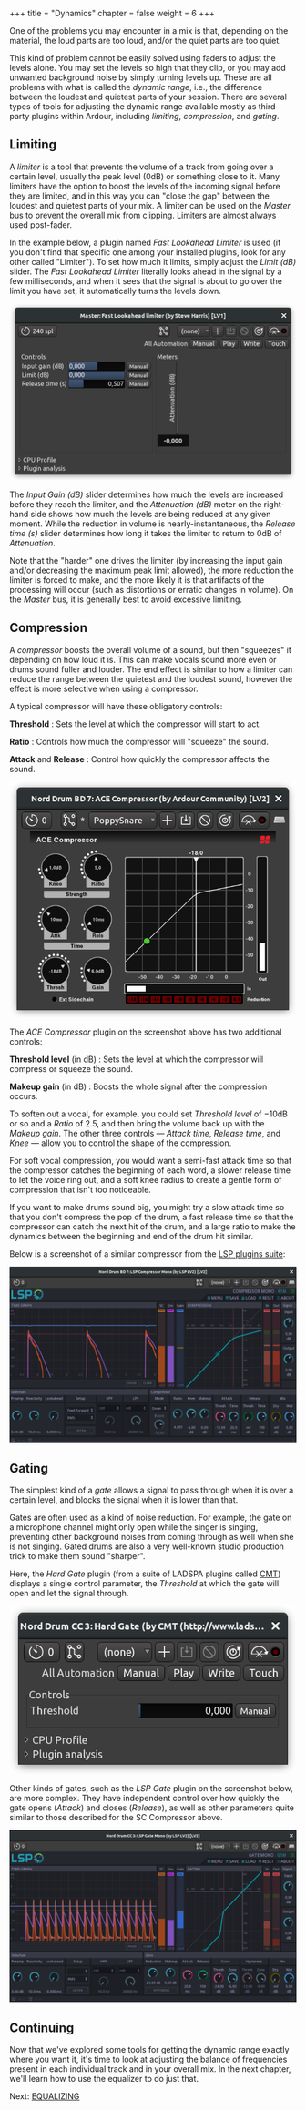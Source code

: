 +++
title = "Dynamics"
chapter = false
weight = 6
+++

One of the problems you may encounter in a mix is that, depending on the
material, the loud parts are too loud, and/or the quiet parts are too quiet.

This kind of problem cannot be easily solved using faders to adjust the levels
alone. You may set the levels so high that they clip, or you may add unwanted
background noise by simply turning levels up. These are all problems with what
is called the _dynamic range_, i.e., the difference between the loudest and
quietest parts of your session. There are several types of tools for adjusting
the dynamic range available mostly as third-party plugins within Ardour,
including _limiting_, _compression_, and _gating_.

## Limiting

A _limiter_ is a tool that prevents the volume of a track from going over a
certain level, usually the peak level (0dB) or something close to it. Many
limiters have the option to boost the levels of the incoming signal before they
are limited, and in this way you can "close the gap" between the loudest and
quietest parts of your mix. A limiter can be used on the _Master_ bus to prevent
the overall mix from clipping. Limiters are almost always used post-fader.

In the example below, a plugin named _Fast Lookahead Limiter_ is used (if you
don't find that specific one among your installed plugins, look for any other
called "Limiter"). To set how much it limits, simply adjust the _Limit (dB)_
slider. The _Fast Lookahead Limiter_ literally looks ahead in the signal by a
few milliseconds, and when it sees that the signal is about to go over the limit
you have set, it automatically turns the levels down.

![limiter](en/ardour7-fast-lookahead-lmiter.png)

The _Input Gain (dB)_ slider determines how much the levels are increased before
they reach the limiter, and the _Attenuation (dB)_ meter on the right-hand side
shows how much the levels are being reduced at any given moment. While the
reduction in volume is nearly-instantaneous, the _Release time (s)_ slider
determines how long it takes the limiter to return to 0dB of _Attenuation_.

Note that the "harder" one drives the limiter (by increasing the input gain
and/or decreasing the maximum peak limit allowed), the more reduction the
limiter is forced to make, and the more likely it is that artifacts of the
processing will occur (such as distortions or erratic changes in volume). On
the _Master_ bus, it is generally best to avoid excessive limiting.

## Compression

A _compressor_ boosts the overall volume of a sound, but then "squeezes" it
depending on how loud it is. This can make vocals sound more even or drums
sound fuller and louder. The end effect is similar to how a limiter can reduce
the range between the quietest and the loudest sound, however the effect is
more selective when using a compressor.

A typical compressor will have these obligatory controls:

**Threshold**
: Sets the level at which the compressor will start to act.

**Ratio**
: Controls how much the compressor will "squeeze" the sound.

**Attack** and **Release**
: Control how quickly the compressor affects the sound.

![ACE Compressor](en/ardour7-ace-compressor.png)

The _ACE Compressor_ plugin on the screenshot above has two additional controls:

**Threshold level** (in dB)
: Sets the level at which the compressor will compress or squeeze the sound.

**Makeup gain** (in dB)
: Boosts the whole signal after the compression occurs.

To soften out a vocal, for example, you could set _Threshold level_ of −10dB or
so and a _Ratio_ of 2.5, and then bring the volume back up with the _Makeup
gain_. The other three controls — _Attack time_, _Release time_, and _Knee_ —
allow you to control the shape of the compression.

For soft vocal compression, you would want a semi-fast attack time so that the
compressor catches the beginning of each word, a slower release time to let the
voice ring out, and a soft knee radius to create a gentle form of compression
that isn't too noticeable.

If you want to make drums sound big, you might try a slow attack time so that
you don't compress the pop of the drum, a fast release time so that the
compressor can catch the next hit of the drum, and a large ratio to make the
dynamics between the beginning and end of the drum hit similar.

Below is a screenshot of a similar compressor from the [LSP plugins
suite](https://lsp-plug.in/):

![LSP Compressor Mono](en/ardour7-lsp-compressor-mono.png)

## Gating

The simplest kind of a _gate_ allows a signal to pass through when it is over a
certain level, and blocks the signal when it is lower than that.

Gates are often used as a kind of noise reduction. For example, the gate on a
microphone channel might only open while the singer is singing, preventing other
background noises from coming through as well when she is not singing. Gated
drums are also a very well-known studio production trick to make them sound
"sharper".

Here, the _Hard Gate_ plugin (from a suite of LADSPA plugins called
[CMT](https://www.ladspa.org/cmt/overview.html)) displays a single control
parameter, the _Threshold_ at which the gate will open and let the signal
through.

![Hard Gate](en/ardour7-hard-gate.png)

Other kinds of gates, such as the _LSP Gate_ plugin on the screenshot below, are
more complex. They have independent control over how quickly the gate opens
(_Attack_) and closes (_Release_), as well as other parameters quite similar to
those described for the SC Compressor above.

![LSP Gate](en/ardour7-lsp-gate-mono.png)

## Continuing

Now that we've explored some tools for getting the dynamic range exactly where
you want it, it's time to look at adjusting the balance of frequencies present
in each individual track and in your overall mix. In the next chapter, we'll
learn how to use the equalizer to do just that.

Next: [EQUALIZING](../equalizing)

